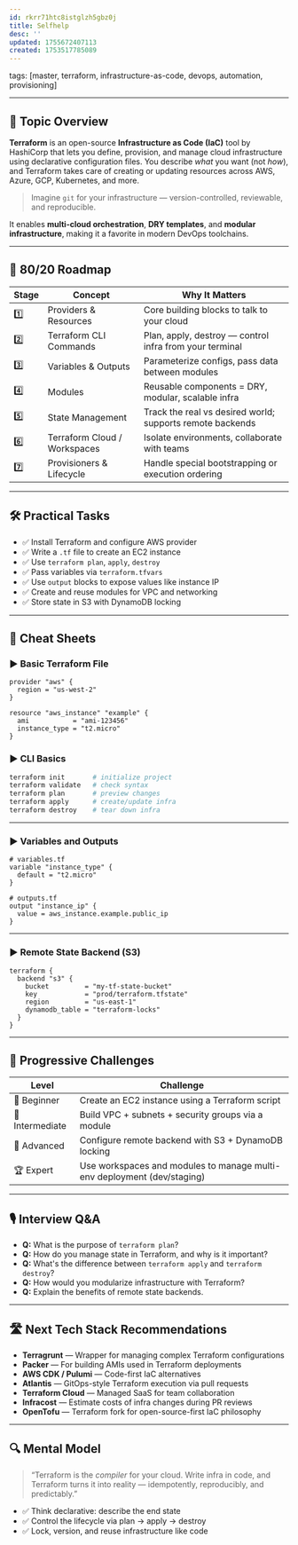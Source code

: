 ```yaml
---
id: rkrr71htc8istglzh5gbz0j
title: Selfhelp
desc: ''
updated: 1755672407113
created: 1753517785089
---
```

tags: [master, terraform, infrastructure-as-code, devops, automation, provisioning]

---

## 📌 Topic Overview

**Terraform** is an open-source **Infrastructure as Code (IaC)** tool by HashiCorp that lets you define, provision, and manage cloud infrastructure using declarative configuration files. You describe *what* you want (not *how*), and Terraform takes care of creating or updating resources across AWS, Azure, GCP, Kubernetes, and more.

> Imagine `git` for your infrastructure — version-controlled, reviewable, and reproducible.

It enables **multi-cloud orchestration**, **DRY templates**, and **modular infrastructure**, making it a favorite in modern DevOps toolchains.

---

## 🚀 80/20 Roadmap

| Stage | Concept                      | Why It Matters                                                   |
|-------|------------------------------|------------------------------------------------------------------|
| 1️⃣    | Providers & Resources        | Core building blocks to talk to your cloud                        |
| 2️⃣    | Terraform CLI Commands       | Plan, apply, destroy — control infra from your terminal           |
| 3️⃣    | Variables & Outputs          | Parameterize configs, pass data between modules                   |
| 4️⃣    | Modules                      | Reusable components = DRY, modular, scalable infra                |
| 5️⃣    | State Management             | Track the real vs desired world; supports remote backends         |
| 6️⃣    | Terraform Cloud / Workspaces | Isolate environments, collaborate with teams                      |
| 7️⃣    | Provisioners & Lifecycle     | Handle special bootstrapping or execution ordering                |

---

## 🛠️ Practical Tasks

- ✅ Install Terraform and configure AWS provider  
- ✅ Write a `.tf` file to create an EC2 instance  
- ✅ Use `terraform plan`, `apply`, `destroy`  
- ✅ Pass variables via `terraform.tfvars`  
- ✅ Use `output` blocks to expose values like instance IP  
- ✅ Create and reuse modules for VPC and networking  
- ✅ Store state in S3 with DynamoDB locking  

---

## 🧾 Cheat Sheets

### ▶️ Basic Terraform File

```hcl
provider "aws" {
  region = "us-west-2"
}

resource "aws_instance" "example" {
  ami           = "ami-123456"
  instance_type = "t2.micro"
}
````

### ▶️ CLI Basics

```bash
terraform init       # initialize project
terraform validate   # check syntax
terraform plan       # preview changes
terraform apply      # create/update infra
terraform destroy    # tear down infra
```

---

### ▶️ Variables and Outputs

```hcl
# variables.tf
variable "instance_type" {
  default = "t2.micro"
}

# outputs.tf
output "instance_ip" {
  value = aws_instance.example.public_ip
}
```

---

### ▶️ Remote State Backend (S3)

```hcl
terraform {
  backend "s3" {
    bucket         = "my-tf-state-bucket"
    key            = "prod/terraform.tfstate"
    region         = "us-east-1"
    dynamodb_table = "terraform-locks"
  }
}
```

---

## 🎯 Progressive Challenges

| Level           | Challenge                                                               |
| --------------- | ----------------------------------------------------------------------- |
| 🥉 Beginner     | Create an EC2 instance using a Terraform script                         |
| 🥈 Intermediate | Build VPC + subnets + security groups via a module                      |
| 🥇 Advanced     | Configure remote backend with S3 + DynamoDB locking                     |
| 🏆 Expert       | Use workspaces and modules to manage multi-env deployment (dev/staging) |

---

## 🎙️ Interview Q\&A

* **Q:** What is the purpose of `terraform plan`?
* **Q:** How do you manage state in Terraform, and why is it important?
* **Q:** What's the difference between `terraform apply` and `terraform destroy`?
* **Q:** How would you modularize infrastructure with Terraform?
* **Q:** Explain the benefits of remote state backends.

---

## 🛣️ Next Tech Stack Recommendations

* **Terragrunt** — Wrapper for managing complex Terraform configurations
* **Packer** — For building AMIs used in Terraform deployments
* **AWS CDK / Pulumi** — Code-first IaC alternatives
* **Atlantis** — GitOps-style Terraform execution via pull requests
* **Terraform Cloud** — Managed SaaS for team collaboration
* **Infracost** — Estimate costs of infra changes during PR reviews
* **OpenTofu** — Terraform fork for open-source-first IaC philosophy

---

## 🔍 Mental Model

> “Terraform is the *compiler* for your cloud. Write infra in code, and Terraform turns it into reality — idempotently, reproducibly, and predictably.”

* ✅ Think declarative: describe the end state
* ✅ Control the lifecycle via plan → apply → destroy
* ✅ Lock, version, and reuse infrastructure like code
